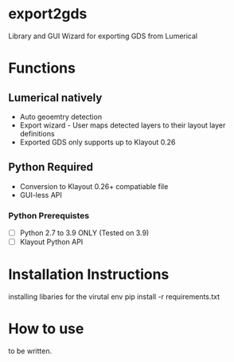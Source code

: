# export2gds
Library and GUI Wizard for exporting GDS from Lumerical

# Functions
## Lumerical natively
- Auto geoemtry detection
- Export wizard - User maps detected layers to their layout layer definitions
- Exported GDS only supports up to Klayout 0.26

## Python Required
- Conversion to Klayout 0.26+ compatiable file
- GUI-less API

### Python Prerequistes
- [ ] Python 2.7 to 3.9 ONLY (Tested on 3.9)
- [ ] Klayout Python API

# Installation Instructions
installing libaries for the virutal env
pip install -r requirements.txt

# How to use
to be written.
